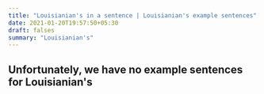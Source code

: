 ```yaml
---
title: "Louisianian's in a sentence | Louisianian's example sentences"
date: 2021-01-20T19:57:50+05:30
draft: falses
summary: "Louisianian's"
---
```

## Unfortunately, we have no example sentences for Louisianian's                 
